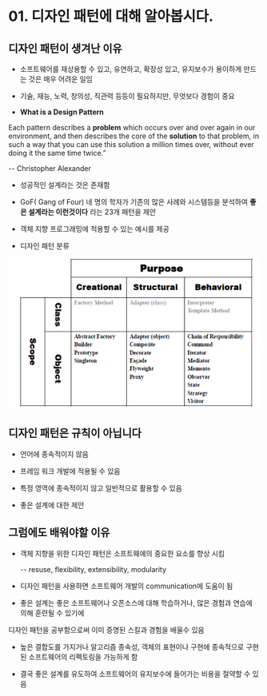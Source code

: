 # 01. 디자인 패턴에 대해 알아봅시다.

## 디자인 패턴이 생겨난 이유

- 소프트웨어를 재상용할 수 있고, 유연하고, 확장성 있고, 유지보수가 용이하게 만드는 것은 매우 어려운 일임

- 기술, 재능, 노력, 창의성, 직관력 등등이 필요하지만, 무엇보다 경험이 중요

- **What is a Design Pattern**

 Each pattern describes a **problem** which occurs over and over again in our environment, 
 and then describes the core of the **solution** to that problem, in such a way 
 that you can use this solution a million times over, without ever doing it the same time twice.”
 
 -- Christopher Alexander

- 성공적인 설계라는 것은 존재함

- GoF( Gang of Four) 네 명의 학자가 기존의 많은 사례와 시스템등을 분석하여 **좋은 설계라는 이런것이다** 라는 23개 패턴을 제안

- 객체 지향 프로그래밍에 적용할 수 있는 예시를 제공



- 디자인 패턴 분류

![designpattern](./../img/designpattern.png)

## 디자인 패턴은 규칙이 아닙니다

- 언어에 종속적이지 않음

- 프레임 워크 개발에 적용될 수 있음

- 특정 영역에 종속적이지 않고 일반적으로 활용할 수 있음

- 좋은 설계에 대한 제안

## 그럼에도 배워야할 이유

- 객체 지향을 위한 디자인 패턴은 소프트웨에의 중요한 요소를 향상 시킴

  -- resuse, flexibility, extensibility, modularity

- 디자인 패턴을 사용하면 소프트웨어 개발의 communication에 도움이 됨

- 좋은 설계는 좋은 소프트웨어나 오픈소스에 대해 학습하거나, 많은 경험과 연습에 의해 훈련될 수 있기에 

 디자인 패턴을 공부함으로써 이미 증명된 스킬과 경험을 배울수 있음

- 높은 결합도를 가지거나 알고리즘 종속성, 객체의 표현이나 구현에 종속적으로 구현된 소프트웨어의 리펙토링을 가능하게 함

- 결국 좋은 설계를 유도하여 소프트웨어의 유지보수에 들어가는 비용을 절약할 수 있음
